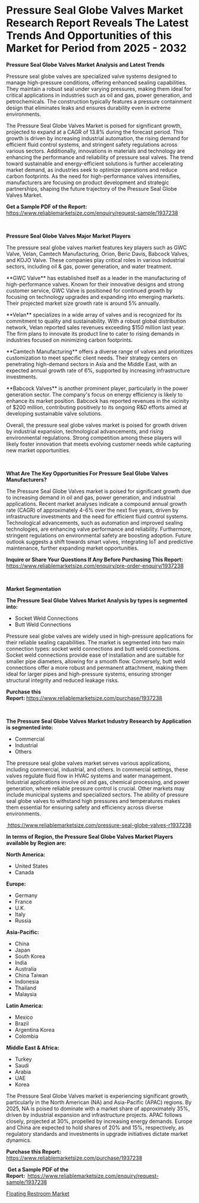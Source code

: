 <p><h1>Pressure Seal Globe Valves Market Research Report Reveals The Latest Trends And Opportunities of this Market for Period from 2025 - 2032</h1></p><p><strong>Pressure Seal Globe Valves Market Analysis and Latest Trends</strong></p>
<p><p>Pressure seal globe valves are specialized valve systems designed to manage high-pressure conditions, offering enhanced sealing capabilities. They maintain a robust seal under varying pressures, making them ideal for critical applications in industries such as oil and gas, power generation, and petrochemicals. The construction typically features a pressure containment design that eliminates leaks and ensures durability even in extreme environments.</p><p>The Pressure Seal Globe Valves Market is poised for significant growth, projected to expand at a CAGR of 13.8% during the forecast period. This growth is driven by increasing industrial automation, the rising demand for efficient fluid control systems, and stringent safety regulations across various sectors. Additionally, innovations in materials and technology are enhancing the performance and reliability of pressure seal valves. The trend toward sustainable and energy-efficient solutions is further accelerating market demand, as industries seek to optimize operations and reduce carbon footprints. As the need for high-performance valves intensifies, manufacturers are focusing on product development and strategic partnerships, shaping the future trajectory of the Pressure Seal Globe Valves Market.</p></p>
<p><strong>Get a Sample PDF of the Report:&nbsp;</strong> <a href="https://www.reliablemarketsize.com/enquiry/request-sample/1937238?utm_campaign=3112&utm_medium=2&utm_source=Github&utm_content=ia&utm_term=10042025&utm_id=pressure-seal-globe-valves">https://www.reliablemarketsize.com/enquiry/request-sample/1937238</a></p>
<p>&nbsp;</p>
<p><strong>Pressure Seal Globe Valves Major Market Players</strong></p>
<p><p>The pressure seal globe valves market features key players such as GWC Valve, Velan, Camtech Manufacturing, Orion, Beric Davis, Babcock Valves, and KOJO Valve. These companies play critical roles in various industrial sectors, including oil & gas, power generation, and water treatment.</p><p>**GWC Valve** has established itself as a leader in the manufacturing of high-performance valves. Known for their innovative designs and strong customer service, GWC Valve is positioned for continued growth by focusing on technology upgrades and expanding into emerging markets. Their projected market size growth rate is around 5% annually.</p><p>**Velan** specializes in a wide array of valves and is recognized for its commitment to quality and sustainability. With a robust global distribution network, Velan reported sales revenues exceeding $150 million last year. The firm plans to innovate its product line to cater to rising demands in industries focused on minimizing carbon footprints.</p><p>**Camtech Manufacturing** offers a diverse range of valves and prioritizes customization to meet specific client needs. Their strategy centers on penetrating high-demand sectors in Asia and the Middle East, with an expected annual growth rate of 6%, supported by increasing infrastructure investments.</p><p>**Babcock Valves** is another prominent player, particularly in the power generation sector. The company's focus on energy efficiency is likely to enhance its market position. Babcock has reported revenues in the vicinity of $200 million, contributing positively to its ongoing R&D efforts aimed at developing sustainable valve solutions.</p><p>Overall, the pressure seal globe valves market is poised for growth driven by industrial expansion, technological advancements, and rising environmental regulations. Strong competition among these players will likely foster innovation that meets evolving customer needs while capturing new market opportunities.</p></p>
<p>&nbsp;</p>
<p><strong>What Are The Key Opportunities For Pressure Seal Globe Valves Manufacturers?</strong></p>
<p><p>The Pressure Seal Globe Valves market is poised for significant growth due to increasing demand in oil and gas, power generation, and industrial applications. Recent market analyses indicate a compound annual growth rate (CAGR) of approximately 4-6% over the next five years, driven by infrastructure investments and the need for efficient fluid control systems. Technological advancements, such as automation and improved sealing technologies, are enhancing valve performance and reliability. Furthermore, stringent regulations on environmental safety are boosting adoption. Future outlook suggests a shift towards smart valves, integrating IoT and predictive maintenance, further expanding market opportunities.</p></p>
<p><strong>Inquire or Share Your Questions If Any Before Purchasing This Report:</strong> <a href="https://www.reliablemarketsize.com/enquiry/pre-order-enquiry/1937238?utm_campaign=3112&utm_medium=2&utm_source=Github&utm_content=ia&utm_term=10042025&utm_id=pressure-seal-globe-valves">https://www.reliablemarketsize.com/enquiry/pre-order-enquiry/1937238</a></p>
<p>&nbsp;</p>
<p><strong>Market Segmentation</strong></p>
<p><strong>The Pressure Seal Globe Valves Market Analysis by types is segmented into:</strong></p>
<p><ul><li>Socket Weld Connections</li><li>Butt Weld Connections</li></ul></p>
<p><p>Pressure seal globe valves are widely used in high-pressure applications for their reliable sealing capabilities. The market is segmented into two main connection types: socket weld connections and butt weld connections. Socket weld connections provide ease of installation and are suitable for smaller pipe diameters, allowing for a smooth flow. Conversely, butt weld connections offer a more robust and permanent attachment, making them ideal for larger pipes and high-pressure systems, ensuring stronger structural integrity and reduced leakage risks.</p></p>
<p><strong>Purchase this Report:&nbsp;</strong><a href="https://www.reliablemarketsize.com/purchase/1937238?utm_campaign=3112&utm_medium=2&utm_source=Github&utm_content=ia&utm_term=10042025&utm_id=pressure-seal-globe-valves">https://www.reliablemarketsize.com/purchase/1937238</a></p>
<p>&nbsp;</p>
<p><strong>The Pressure Seal Globe Valves Market Industry Research by Application is segmented into:</strong></p>
<p><ul><li>Commercial</li><li>Industrial</li><li>Others</li></ul></p>
<p><p>The pressure seal globe valves market serves various applications, including commercial, industrial, and others. In commercial settings, these valves regulate fluid flow in HVAC systems and water management. Industrial applications involve oil and gas, chemical processing, and power generation, where reliable pressure control is crucial. Other markets may include municipal systems and specialized sectors. The ability of pressure seal globe valves to withstand high pressures and temperatures makes them essential for ensuring safety and efficiency across diverse environments.</p></p>
<p><a href="https://www.reliablemarketsize.com/pressure-seal-globe-valves-r1937238?utm_campaign=3112&utm_medium=2&utm_source=Github&utm_content=ia&utm_term=10042025&utm_id=pressure-seal-globe-valves">&nbsp;https://www.reliablemarketsize.com/pressure-seal-globe-valves-r1937238</a></p>
<p><strong>In terms of Region, the Pressure Seal Globe Valves Market Players available by Region are:</strong></p>
<p>
    <p> <strong> North America: </strong>
        <ul>
            <li>United States</li>
            <li>Canada</li>
        </ul>
        </p> 
    <p> <strong> Europe: </strong>
        <ul>
            <li>Germany</li>
            <li>France</li>
            <li>U.K.</li>
            <li>Italy</li>
            <li>Russia</li>
        </ul>
        </p> 
    <p> <strong> Asia-Pacific: </strong>
        <ul>
            <li>China</li>
            <li>Japan</li>
            <li>South Korea</li>
            <li>India</li>
            <li>Australia</li>
            <li>China Taiwan</li>
            <li>Indonesia</li>
            <li>Thailand</li>
            <li>Malaysia</li>
        </ul>
        </p> 
    <p> <strong> Latin America: </strong>
        <ul>
            <li>Mexico</li>
            <li>Brazil</li>
            <li>Argentina Korea</li>
            <li>Colombia</li>
        </ul>
        </p> 
    <p> <strong> Middle East & Africa: </strong>
        <ul>
            <li>Turkey</li>
            <li>Saudi</li>
            <li>Arabia</li>
            <li>UAE</li>
            <li>Korea</li>
        </ul>
    </p>
    </p>
<p><p>The Pressure Seal Globe Valves market is experiencing significant growth, particularly in the North American (NA) and Asia-Pacific (APAC) regions. By 2025, NA is poised to dominate with a market share of approximately 35%, driven by industrial expansion and infrastructure projects. APAC follows closely, projected at 30%, propelled by increasing energy demands. Europe and China are expected to hold shares of 20% and 15%, respectively, as regulatory standards and investments in upgrade initiatives dictate market dynamics.</p></p>
<p><strong>Purchase this Report: </strong><a href="https://www.reliablemarketsize.com/purchase/1937238?utm_campaign=3112&utm_medium=2&utm_source=Github&utm_content=ia&utm_term=10042025&utm_id=pressure-seal-globe-valves">https://www.reliablemarketsize.com/purchase/1937238</a></p>
<p>&nbsp;<strong>Get a Sample PDF of the Report:&nbsp;&nbsp;</strong><a href="https://www.reliablemarketsize.com/enquiry/request-sample/1937238?utm_campaign=3112&utm_medium=2&utm_source=Github&utm_content=ia&utm_term=10042025&utm_id=pressure-seal-globe-valves">https://www.reliablemarketsize.com/enquiry/request-sample/1937238</a></p>
<p><strong></strong></p>
<p><p><a href="https://github.com/lontohhikma/Market-Research-Report-List-1/blob/main/floating-restroom-market.md?utm_campaign=3112&utm_medium=2&utm_source=Github&utm_content=ia&utm_term=10042025&utm_id=pressure-seal-globe-valves">Floating Restroom Market</a></p></p>